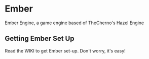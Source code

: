# Ember
Ember Engine, a game engine based of TheCherno's Hazel Engine



## Getting Ember Set Up
Read the WIKI to get Ember set-up. Don't worry, it's easy!

